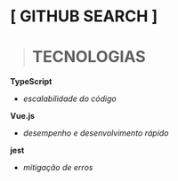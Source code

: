 # **[ GITHUB SEARCH ]**
> # TECNOLOGIAS

**TypeScript**
* *escalabilidade do código*

**Vue.js**
* *desempenho e desenvolvimento rápido*

**jest**
* *mitigação de erros*